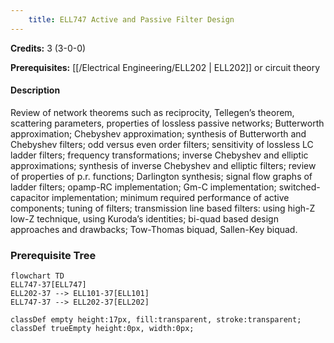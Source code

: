 ```yaml
---
    title: ELL747 Active and Passive Filter Design
---
```

**Credits:** 3 (3-0-0)



**Prerequisites:** [[/Electrical Engineering/ELL202 | ELL202]] or circuit theory

#### Description 
Review of network theorems such as reciprocity, Tellegen’s theorem, scattering parameters, properties of lossless passive networks; Butterworth approximation; Chebyshev approximation; synthesis of Butterworth and Chebyshev filters; odd versus even order filters; sensitivity of lossless LC ladder filters; frequency transformations; inverse Chebyshev and elliptic approximations; synthesis of inverse Chebyshev and elliptic filters; review of properties of p.r. functions; Darlington synthesis; signal flow graphs of ladder filters; opamp-RC implementation; Gm-C implementation; switched- capacitor implementation; minimum required performance of active components; tuning of filters; transmission line based filters: using high-Z low-Z technique, using Kuroda’s identities; bi-quad based design approaches and drawbacks; Tow-Thomas biquad, Sallen-Key biquad.

### Prerequisite Tree

```mermaid
flowchart TD
ELL747-37[ELL747]
ELL202-37 --> ELL101-37[ELL101]
ELL747-37 --> ELL202-37[ELL202]

classDef empty height:17px, fill:transparent, stroke:transparent;
classDef trueEmpty height:0px, width:0px;
```